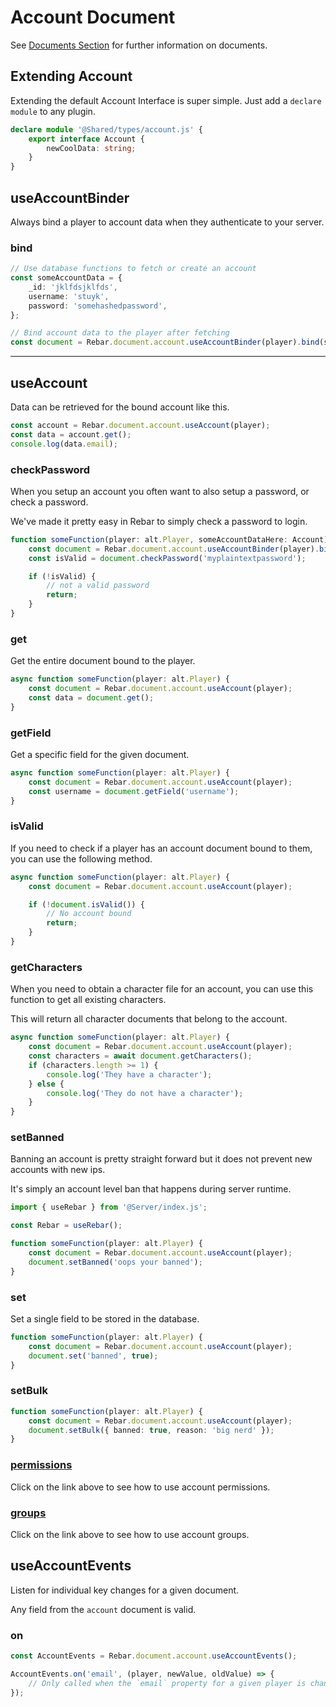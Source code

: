 # Account Document

See [Documents Section](./index.md) for further information on documents.

## Extending Account

Extending the default Account Interface is super simple. Just add a `declare module` to any plugin.

```ts
declare module '@Shared/types/account.js' {
    export interface Account {
        newCoolData: string;
    }
}
```

## useAccountBinder

Always bind a player to account data when they authenticate to your server.

### bind

```ts
// Use database functions to fetch or create an account
const someAccountData = {
    _id: 'jklfdsjklfds',
    username: 'stuyk',
    password: 'somehashedpassword',
};

// Bind account data to the player after fetching
const document = Rebar.document.account.useAccountBinder(player).bind(someAccountData);
```

---

## useAccount

Data can be retrieved for the bound account like this.

```ts
const account = Rebar.document.account.useAccount(player);
const data = account.get();
console.log(data.email);
```

### checkPassword

When you setup an account you often want to also setup a password, or check a password.

We've made it pretty easy in Rebar to simply check a password to login.

```ts
function someFunction(player: alt.Player, someAccountDataHere: Account) {
    const document = Rebar.document.account.useAccountBinder(player).bind(someAccountDataHere);
    const isValid = document.checkPassword('myplaintextpassword');

    if (!isValid) {
        // not a valid password
        return;
    }
}
```

### get

Get the entire document bound to the player.

```ts
async function someFunction(player: alt.Player) {
    const document = Rebar.document.account.useAccount(player);
    const data = document.get();
}
```

### getField

Get a specific field for the given document.

```ts
async function someFunction(player: alt.Player) {
    const document = Rebar.document.account.useAccount(player);
    const username = document.getField('username');
}
```

### isValid

If you need to check if a player has an account document bound to them, you can use the following method.

```ts
async function someFunction(player: alt.Player) {
    const document = Rebar.document.account.useAccount(player);

    if (!document.isValid()) {
        // No account bound
        return;
    }
}
```

### getCharacters

When you need to obtain a character file for an account, you can use this function to get all existing characters.

This will return all character documents that belong to the account.

```ts
async function someFunction(player: alt.Player) {
    const document = Rebar.document.account.useAccount(player);
    const characters = await document.getCharacters();
    if (characters.length >= 1) {
        console.log('They have a character');
    } else {
        console.log('They do not have a character');
    }
}
```

### setBanned

Banning an account is pretty straight forward but it does not prevent new accounts with new ips.

It's simply an account level ban that happens during server runtime.

```ts
import { useRebar } from '@Server/index.js';

const Rebar = useRebar();

function someFunction(player: alt.Player) {
    const document = Rebar.document.account.useAccount(player);
    document.setBanned('oops your banned');
}
```

### set

Set a single field to be stored in the database.

```ts
function someFunction(player: alt.Player) {
    const document = Rebar.document.account.useAccount(player);
    document.set('banned', true);
}
```

### setBulk

```ts
function someFunction(player: alt.Player) {
    const document = Rebar.document.account.useAccount(player);
    document.setBulk({ banned: true, reason: 'big nerd' });
}
```

### [permissions](/userebar/systems/permissions/playerPermissions.md#useaccount)

Click on the link above to see how to use account permissions.

### [groups](/userebar/systems/permissions/playerGroups.md#useaccount)

Click on the link above to see how to use account groups.

## useAccountEvents

Listen for individual key changes for a given document.

Any field from the `account` document is valid.

### on

```ts
const AccountEvents = Rebar.document.account.useAccountEvents();

AccountEvents.on('email', (player, newValue, oldValue) => {
    // Only called when the `email` property for a given player is changed
});
```
